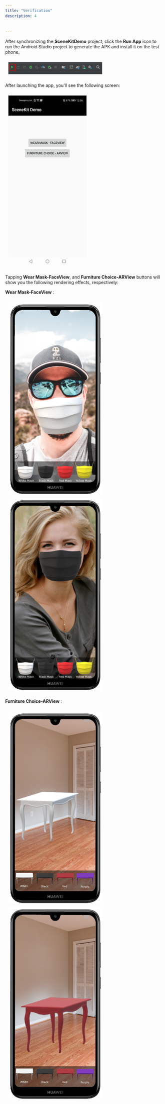 ```yaml
---
title: "Verification"
description: 4


---
```


After synchronizing the **SceneKitDemo** project, click the **Run App** icon to run the Android Studio project to generate the APK and install it on the test phone.

<div style="padding: 5px">
    <img style="width: 300.00px ; padding: 5px" src="https://raw.githubusercontent.com/ZehraYilmaz/gh-pages-scenekitcodelab/gh-pages/assets/scenekit_codelab_doc_ss_3.png">
</div>


After launching the app, you'll see the following screen:

<div style="padding: 5px">
     <img style="width: 250.00px ; padding: 5px" src="https://raw.githubusercontent.com/ZehraYilmaz/gh-pages-scenekitcodelab/gh-pages/assets/scene_kit_codelab_app_ss_1.jpg"></div>


Tapping **Wear Mask-FaceView**, and **Furniture Choice-ARView** buttons will show you the following rendering effects, respectively:

**Wear Mask-FaceView** :

<div style="padding: 5px">
    <img style="width: 300.00px ; padding: 5px" src="https://raw.githubusercontent.com/ZehraYilmaz/gh-pages-scenekitcodelab/gh-pages/assets/scene_kit_codelab_app_ss_2.png">
    <img style="width: 300.00px ; padding: 5px" src="https://raw.githubusercontent.com/ZehraYilmaz/gh-pages-scenekitcodelab/gh-pages/assets/scene_kit_codelab_app_ss_3.png">
</div>

**Furniture Choice-ARView** :

<div style="padding: 5px"> 
    <img style="width: 300.00px ; padding: 5px" src="https://raw.githubusercontent.com/ZehraYilmaz/gh-pages-scenekitcodelab/gh-pages/assets/scene_kit_codelab_app_ss_4.png">
    <img style="width: 300.00px ; padding: 5px" src="https://raw.githubusercontent.com/ZehraYilmaz/gh-pages-scenekitcodelab/gh-pages/assets/scene_kit_codelab_app_ss_5.png">
</div>

